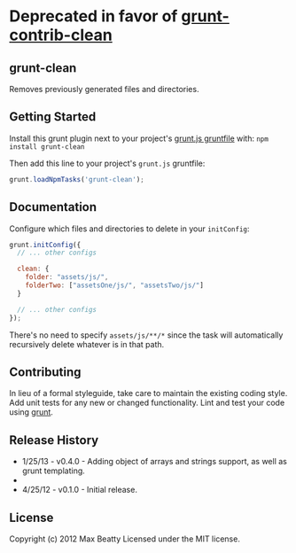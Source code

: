 # Deprecated in favor of [grunt-contrib-clean](https://github.com/gruntjs/grunt-contrib-clean)

## grunt-clean

Removes previously generated files and directories.

## Getting Started
Install this grunt plugin next to your project's [grunt.js gruntfile][getting_started] with: `npm install grunt-clean`

Then add this line to your project's `grunt.js` gruntfile:

```javascript
grunt.loadNpmTasks('grunt-clean');
```

[grunt]: https://github.com/cowboy/grunt
[getting_started]: https://github.com/cowboy/grunt/blob/master/docs/getting_started.md

## Documentation
Configure which files and directories to delete in your `initConfig`:

```javascript
grunt.initConfig({
  // ... other configs

  clean: {
    folder: "assets/js/",
    folderTwo: ["assetsOne/js/", "assetsTwo/js/"]
  }

  // ... other configs
});
```

There's no need to specify `assets/js/**/*` since the task will automatically recursively delete whatever is in that path.

## Contributing
In lieu of a formal styleguide, take care to maintain the existing coding style. Add unit tests for any new or changed functionality. Lint and test your code using [grunt][grunt].

## Release History
* 1/25/13 - v0.4.0 - Adding object of arrays and strings support, as well as grunt templating.
*
* 4/25/12 - v0.1.0 - Initial release.

## License
Copyright (c) 2012 Max Beatty
Licensed under the MIT license.
